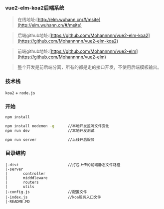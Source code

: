 ### vue2-elm-koa2后端系统

> 在线地址:[http://elm.wuhann.cn/#/msite](http://elm.wuhann.cn/#/msite)

> 后端github地址:[https://github.com/Mohannnnn/vue2-elm-koa2](https://github.com/Mohannnnn/vue2-elm-koa2)

> 前端github地址:[https://github.com/Mohannnnn/vue2-elm](https://github.com/Mohannnnn/vue2-elm)

> 整个开发是前后端分离，所有的都是走的接口开发，不使用后端模板输出。

### 技术栈
`koa2` + `node.js`

### 开始
```bash
npm install

npm install nodemon -g      //本地开发监听文件变化
npm run dev                 //本地开发测试

npm run server              //上线开启服务
```
### 目录结构
```
|-dist                      //打包上传的前端静态文件路径
|-server
|       controller
|       midddleware
|       routers
|       utils
|-config.js                 //配置文件       
|-index.js                  //koa服务入口文件
|-README.MD
```